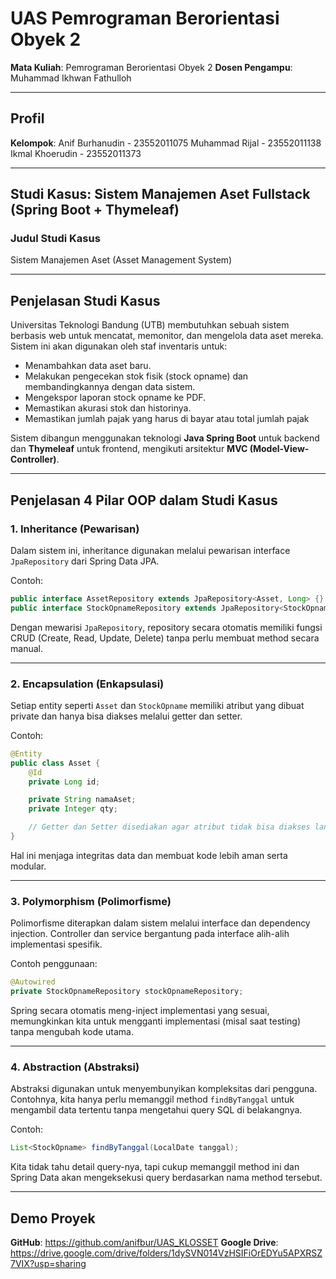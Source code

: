 
# UAS Pemrograman Berorientasi Obyek 2

**Mata Kuliah**: Pemrograman Berorientasi Obyek 2
**Dosen Pengampu**: Muhammad Ikhwan Fathulloh

---

## Profil

**Kelompok**: Anif Burhanudin - 23552011075
              Muhammad Rijal - 23552011138
              Ikmal Khoerudin - 23552011373

---

## Studi Kasus: Sistem Manajemen Aset Fullstack (Spring Boot + Thymeleaf)

### **Judul Studi Kasus**

Sistem Manajemen Aset (Asset Management System)

---

## **Penjelasan Studi Kasus**

Universitas Teknologi Bandung (UTB) membutuhkan sebuah sistem berbasis web untuk mencatat, memonitor, dan mengelola data aset mereka. Sistem ini akan digunakan oleh staf inventaris untuk:

* Menambahkan data aset baru.
* Melakukan pengecekan stok fisik (stock opname) dan membandingkannya dengan data sistem.
* Mengekspor laporan stock opname ke PDF.
* Memastikan akurasi stok dan historinya.
* Memastikan jumlah pajak yang harus di bayar atau total jumlah pajak

Sistem dibangun menggunakan teknologi **Java Spring Boot** untuk backend dan **Thymeleaf** untuk frontend, mengikuti arsitektur **MVC (Model-View-Controller)**.

---

## **Penjelasan 4 Pilar OOP dalam Studi Kasus**

### **1. Inheritance (Pewarisan)**

Dalam sistem ini, inheritance digunakan melalui pewarisan interface `JpaRepository` dari Spring Data JPA.

Contoh:

```java
public interface AssetRepository extends JpaRepository<Asset, Long> {}
public interface StockOpnameRepository extends JpaRepository<StockOpname, Long> {}
```

Dengan mewarisi `JpaRepository`, repository secara otomatis memiliki fungsi CRUD (Create, Read, Update, Delete) tanpa perlu membuat method secara manual.

---

### **2. Encapsulation (Enkapsulasi)**

Setiap entity seperti `Asset` dan `StockOpname` memiliki atribut yang dibuat private dan hanya bisa diakses melalui getter dan setter.

Contoh:

```java
@Entity
public class Asset {
    @Id
    private Long id;

    private String namaAset;
    private Integer qty;

    // Getter dan Setter disediakan agar atribut tidak bisa diakses langsung dari luar
}
```

Hal ini menjaga integritas data dan membuat kode lebih aman serta modular.

---

### **3. Polymorphism (Polimorfisme)**

Polimorfisme diterapkan dalam sistem melalui interface dan dependency injection. Controller dan service bergantung pada interface alih-alih implementasi spesifik.

Contoh penggunaan:

```java
@Autowired
private StockOpnameRepository stockOpnameRepository;
```

Spring secara otomatis meng-inject implementasi yang sesuai, memungkinkan kita untuk mengganti implementasi (misal saat testing) tanpa mengubah kode utama.

---

### **4. Abstraction (Abstraksi)**

Abstraksi digunakan untuk menyembunyikan kompleksitas dari pengguna. Contohnya, kita hanya perlu memanggil method `findByTanggal` untuk mengambil data tertentu tanpa mengetahui query SQL di belakangnya.

Contoh:

```java
List<StockOpname> findByTanggal(LocalDate tanggal);
```

Kita tidak tahu detail query-nya, tapi cukup memanggil method ini dan Spring Data akan mengeksekusi query berdasarkan nama method tersebut.

---

## **Demo Proyek**

**GitHub**: https://github.com/anifbur/UAS_KLOSSET
**Google Drive**: https://drive.google.com/drive/folders/1dySVN014VzHSIFiOrEDYu5APXRSZ7VIX?usp=sharing

